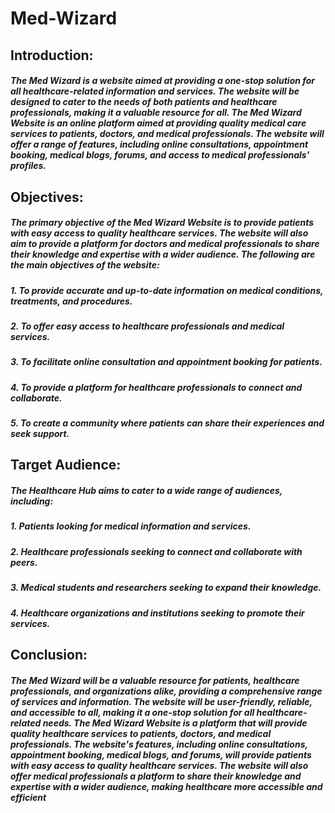 # Med-Wizard

## Introduction:

##### The Med Wizard is a website aimed at providing a one-stop solution for all healthcare-related information and services. The website will be designed to cater to the needs of both patients and healthcare professionals, making it a valuable resource for all. The Med Wizard Website is an online platform aimed at providing quality medical care services to patients, doctors, and medical professionals. The website will offer a range of features, including online consultations, appointment booking, medical blogs, forums, and access to medical professionals' profiles.

## Objectives:

##### The primary objective of the Med Wizard Website is to provide patients with easy access to quality healthcare services. The website will also aim to provide a platform for doctors and medical professionals to share their knowledge and expertise with a wider audience. The following are the main objectives of the website:

##### 1.	To provide accurate and up-to-date information on medical conditions, treatments, and procedures.
##### 2.	To offer easy access to healthcare professionals and medical services.
##### 3.	To facilitate online consultation and appointment booking for patients.
##### 4.	To provide a platform for healthcare professionals to connect and collaborate.
##### 5.	To create a community where patients can share their experiences and seek support.

## Target Audience:
##### The Healthcare Hub aims to cater to a wide range of audiences, including:
##### 1.	Patients looking for medical information and services.
##### 2.	Healthcare professionals seeking to connect and collaborate with peers.
##### 3.	Medical students and researchers seeking to expand their knowledge.
##### 4.	Healthcare organizations and institutions seeking to promote their services.

## Conclusion:
##### The Med Wizard will be a valuable resource for patients, healthcare professionals, and organizations alike, providing a comprehensive range of services and information. The website will be user-friendly, reliable, and accessible to all, making it a one-stop solution for all healthcare-related needs. The Med Wizard Website is a platform that will provide quality healthcare services to patients, doctors, and medical professionals. The website's features, including online consultations, appointment booking, medical blogs, and forums, will provide patients with easy access to quality healthcare services. The website will also offer medical professionals a platform to share their knowledge and expertise with a wider audience, making healthcare more accessible and efficient
